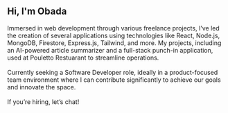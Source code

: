 <h2> Hi, I'm Obada </h2>
Immersed in web development through various freelance projects, I’ve led the creation of several applications using technologies like React, Node.js, MongoDB, Firestore, Express.js, Tailwind, and more. My projects, including an AI-powered article summarizer and a full-stack punch-in application, used at Pouletto Restuarant to streamline operations. <br/>
 <br/>
Currently seeking a Software Developer role, ideally in a product-focused team environment where I can contribute significantly to achieve our goals and innovate the space. <br/>
 <br/>
If you’re hiring, let’s chat! 

